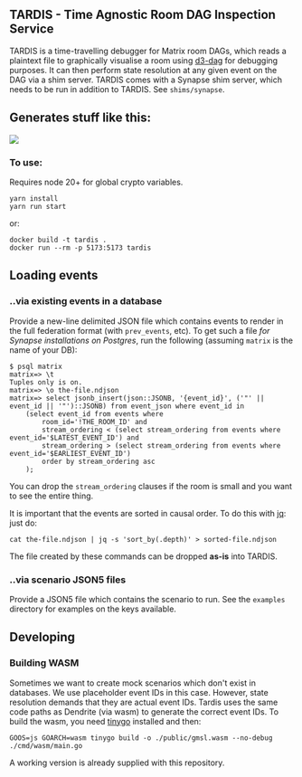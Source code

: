 ## TARDIS - Time Agnostic Room DAG Inspection Service

TARDIS is a time-travelling debugger for Matrix room DAGs, which reads a plaintext file
to graphically visualise a room using [d3-dag](https://github.com/erikbrinkman/d3-dag) for
debugging purposes. It can then perform state resolution at any given event on the DAG via
a shim server. TARDIS comes with a Synapse shim server, which needs to be run in addition
to TARDIS. See `shims/synapse`.

## Generates stuff like this:

![](img/tardis.png)

### To use:

Requires node 20+ for global crypto variables.
```
yarn install
yarn run start
```
or:
```
docker build -t tardis .
docker run --rm -p 5173:5173 tardis
```

## Loading events

### ..via existing events in a database
Provide a new-line delimited JSON file which contains events to render in the full federation format (with `prev_events`, etc).
To get such a file _for Synapse installations on Postgres_, run the following (assuming `matrix` is the name of your DB):
```
$ psql matrix
matrix=> \t
Tuples only is on.
matrix=> \o the-file.ndjson
matrix=> select jsonb_insert(json::JSONB, '{event_id}', ('"' || event_id || '"')::JSONB) from event_json where event_id in 
    (select event_id from events where
        room_id='!THE_ROOM_ID' and
        stream_ordering < (select stream_ordering from events where event_id='$LATEST_EVENT_ID') and 
        stream_ordering > (select stream_ordering from events where event_id='$EARLIEST_EVENT_ID')
        order by stream_ordering asc
    );
```
You can drop the `stream_ordering` clauses if the room is small and you want to see the entire thing.

It is important that the events are sorted in causal order. To do this with [jq](https://jqlang.github.io/jq/): just do:
```
cat the-file.ndjson | jq -s 'sort_by(.depth)' > sorted-file.ndjson
```
The file created by these commands can be dropped **as-is** into TARDIS.

### ..via scenario JSON5 files
Provide a JSON5 file which contains the scenario to run. See the `examples` directory for examples on
the keys available.

## Developing


### Building WASM
Sometimes we want to create mock scenarios which don't exist in databases. We use placeholder event IDs in this case. However, state
resolution demands that they are actual event IDs. Tardis uses the same code paths as Dendrite (via wasm) to generate the correct event IDs.
To build the wasm, you need [tinygo](https://tinygo.org/) installed and then:
```
GOOS=js GOARCH=wasm tinygo build -o ./public/gmsl.wasm --no-debug ./cmd/wasm/main.go
```
A working version is already supplied with this repository.
